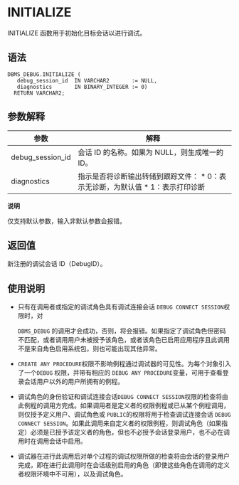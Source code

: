 INITIALIZE 
===============================

INITIALIZE 函数用于初始化目标会话以进行调试。

语法 
-----------

```unknow
DBMS_DEBUG.INITIALIZE (
   debug_session_id  IN VARCHAR2       := NULL, 
   diagnostics       IN BINARY_INTEGER := 0)
  RETURN VARCHAR2;
```



参数解释 
-------------



|      **参数**      |                                                                       **解释**                                                                        |
|------------------|-----------------------------------------------------------------------------------------------------------------------------------------------------|
| debug_session_id | 会话 ID 的名称。如果为 NULL，则生成唯一的 ID。                                                                                                                       |
| diagnostics      | 指示是否将诊断输出转储到跟踪文件： * 0：表示无诊断，为默认值   * 1：表示打印诊断    |




**说明**



仅支持默认参数，输入非默认参数会报错。

返回值 
------------

新注册的调试会话 ID（DebugID）。

使用说明 
-------------

* 只有在调用者或指定的调试角色具有调试连接会话 `DEBUG CONNECT SESSION`权限时，对 

  `DBMS_DEBUG` 的调用才会成功，否则，将会报错。如果指定了调试角色但密码不匹配，或者调用用户未被授予该角色，或者该角色已启用应用程序且此调用不是来自角色启用系统包，则也可能出现其他异常。

* `CREATE ANY PROCEDURE`权限不影响例程通过调试器的可见性。为每个对象引入了一个`DEBUG` 权限，并带有相应的 `DEBUG ANY PROCEDURE`变量，可用于查看登录会话用户以外的用户所拥有的例程。

* 调试角色的身份验证和调试连接会话`DEBUG CONNECT SESSION`权限的检查将由此例程的调用方完成。如果调用者是定义者的权限例程或已从某个例程调用，则仅授予定义用户、调试角色或 `PUBLIC`的权限将用于检查调试连接会话 `DEBUG CONNECT SESSION`。如果此调用来自定义者的权限例程，则调试角色（如果指定）必须是已授予该定义者的角色，但也不必授予会话登录用户，也不必在调用时在调用会话中启用。

  

* 调试器在进行此调用后对单个过程的调试权限所做的检查将由会话的登录用户完成，即在进行此调用时在会话级别启用的角色（即使这些角色在调用的定义者权限环境中不可用），以及调试角色。

  



